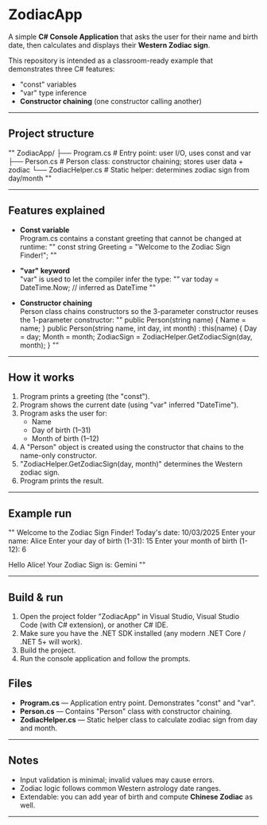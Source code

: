 # ZodiacApp

A simple **C# Console Application** that asks the user for their name and birth date, then calculates and displays their **Western Zodiac sign**.

This repository is intended as a classroom-ready example that demonstrates three C# features:

- "const" variables  
- "var" type inference  
- **Constructor chaining** (one constructor calling another)

---

##  Project structure

""
ZodiacApp/
├── Program.cs        # Entry point: user I/O, uses const and var
├── Person.cs         # Person class: constructor chaining; stores user data + zodiac
└── ZodiacHelper.cs   # Static helper: determines zodiac sign from day/month
""

---

##  Features explained

- **Const variable**  
  Program.cs contains a constant greeting that cannot be changed at runtime:
  ""
  const string Greeting = "Welcome to the Zodiac Sign Finder!";
  ""

- **"var" keyword**  
  "var" is used to let the compiler infer the type:
  ""
  var today = DateTime.Now; // inferred as DateTime
  ""

- **Constructor chaining**  
  Person class chains constructors so the 3-parameter constructor reuses the 1-parameter constructor:
  ""
  public Person(string name) { Name = name; }
  public Person(string name, int day, int month) : this(name)
  {
      Day = day;
      Month = month;
      ZodiacSign = ZodiacHelper.GetZodiacSign(day, month);
  }
  ""

---

##  How it works

1. Program prints a greeting (the "const").  
2. Program shows the current date (using "var" inferred "DateTime").  
3. Program asks the user for:  
   - Name  
   - Day of birth (1–31)  
   - Month of birth (1–12)  
4. A "Person" object is created using the constructor that chains to the name-only constructor.  
5. "ZodiacHelper.GetZodiacSign(day, month)" determines the Western zodiac sign.  
6. Program prints the result.  

---

##  Example run

""
Welcome to the Zodiac Sign Finder!
Today's date: 10/03/2025
Enter your name: Alice
Enter your day of birth (1-31): 15
Enter your month of birth (1-12): 6

Hello Alice!
Your Zodiac Sign is: Gemini
""

---

##  Build & run

1. Open the project folder "ZodiacApp" in Visual Studio, Visual Studio Code (with C# extension), or another C# IDE.  
2. Make sure you have the .NET SDK installed (any modern .NET Core / .NET 5+ will work).  
3. Build the project.  
4. Run the console application and follow the prompts.  


##  Files

- **Program.cs** — Application entry point. Demonstrates "const" and "var".  
- **Person.cs** — Contains "Person" class with constructor chaining.  
- **ZodiacHelper.cs** — Static helper class to calculate zodiac sign from day and month.  

---

##  Notes

- Input validation is minimal; invalid values may cause errors.  
- Zodiac logic follows common Western astrology date ranges.  
- Extendable: you can add year of birth and compute **Chinese Zodiac** as well.  

---
